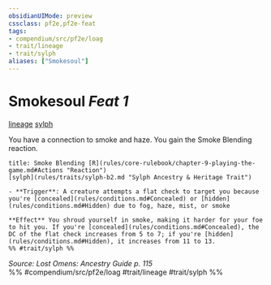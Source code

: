```yaml
---
obsidianUIMode: preview
cssclass: pf2e,pf2e-feat
tags:
- compendium/src/pf2e/loag
- trait/lineage
- trait/sylph
aliases: ["Smokesoul"]
---
```

# Smokesoul  *Feat 1*  
[lineage](rules/traits/lineage-apg.md "Lineage  Trait")  [sylph](rules/traits/sylph-b2.md "Sylph Ancestry & Heritage Trait")  


You have a connection to smoke and haze. You gain the Smoke Blending reaction.

```ad-embed-ability
title: Smoke Blending [R](rules/core-rulebook/chapter-9-playing-the-game.md#Actions "Reaction")
[sylph](rules/traits/sylph-b2.md "Sylph Ancestry & Heritage Trait")  

- **Trigger**: A creature attempts a flat check to target you because you're [concealed](rules/conditions.md#Concealed) or [hidden](rules/conditions.md#Hidden) due to fog, haze, mist, or smoke

**Effect** You shroud yourself in smoke, making it harder for your foe to hit you. If you're [concealed](rules/conditions.md#Concealed), the DC of the flat check increases from 5 to 7; if you're [hidden](rules/conditions.md#Hidden), it increases from 11 to 13.  
%% #trait/sylph %%
```

*Source: Lost Omens: Ancestry Guide p. 115*  
%% #compendium/src/pf2e/loag #trait/lineage #trait/sylph %%